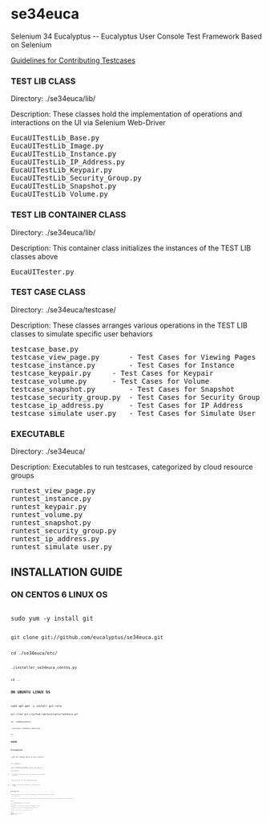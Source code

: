 se34euca
========

Selenium 34 Eucalyptus -- Eucalyptus User Console Test Framework Based on Selenium

[Guidelines for Contributing Testcases](https://github.com/eucalyptus/se34euca/wiki/Guidelines-to-contributing-to-se34euca-project)

### TEST LIB CLASS
Directory: ./se34euca/lib/

Description: These classes hold the implementation of operations and interactions on the UI via Selenium Web-Driver
<pre>
EucaUITestLib_Base.py
EucaUITestLib_Image.py
EucaUITestLib_Instance.py
EucaUITestLib_IP_Address.py
EucaUITestLib_Keypair.py
EucaUITestLib_Security_Group.py
EucaUITestLib_Snapshot.py
EucaUITestLib_Volume.py
</pre>

### TEST LIB CONTAINER CLASS
Directory: ./se34euca/lib/

Description: This container class initializes the instances of the TEST LIB classes above
<pre>
EucaUITester.py
</pre>

### TEST CASE CLASS
Directory: ./se34euca/testcase/

Description: These classes arranges various operations in the TEST LIB classes to simulate specific user behaviors
<pre>
testcase_base.py
testcase_view_page.py 		- Test Cases for Viewing Pages
testcase_instance.py 		- Test Cases for Instance
testcase_keypair.py		- Test Cases for Keypair
testcase_volume.py		- Test Cases for Volume
testcase_snapshot.py		- Test Cases for Snapshot
testcase_security_group.py	- Test Cases for Security Group
testcase_ip_address.py		- Test Cases for IP Address
testcase_simulate_user.py	- Test Cases for Simulate User
</pre>

### EXECUTABLE
Directory: ./se34euca/

Description: Executables to run testcases, categorized by cloud resource groups
<pre>
runtest_view_page.py
runtest_instance.py
runtest_keypair.py
runtest_volume.py
runtest_snapshot.py
runtest_security_group.py
runtest_ip_address.py
runtest_simulate_user.py
</pre>

## INSTALLATION GUIDE

### ON CENTOS 6 LINUX OS

<code>
sudo yum -y install git

<code>
git clone git://github.com/eucalyptus/se34euca.git

<code>
cd ./se34euca/etc/

<code>
./installer_se34euca_centos.py

<code>
cd ..

### ON UBUNTU LINUX OS

<code>
sudo apt-get -y install git-core

<code>
git clone git://github.com/eucalyptus/se34euca.git

<code>
cd ./se34euca/etc/

<code>
./installer_se34euca_ubuntu.py

<code>
cd ..

## USAGE

### Prerequisite

1 Run the command below on your console:

<code>
cd ./se34euca

<code>
export PYTHONPATH=$PYTHONPATH:/root/ui-test/se34euca

<code>
export DISPLAY=:0

  * Or, add the 2 lines above to the file .bash_profile in your home directory.

2 Have the Account, User and its Password Populated.
  * Se34Euca scripts do not automatically create a user for testing.

### View Page Test

<code>
./runtest_view_page.py -i [ui_ip] -p [port] -a [accountname] -u [username] -w [password] -t [testcase]

, where [testcase] is: 

     [ check_login_and_logout, view_keypairs_page, view_running_page, view_volumes_page, view_secuirty_groups_page, view_all_page, view_all_page_in_loop, get_dashboard_source ]

Example.

<code>
export PYTHONPATH=$PYTHONPATH:/root/ui-test/se34euca

<code>
export DISPLAY=:0

<code>
./runtest_view_page.py -i 192.168.51.131 -p 8888 -a ui-test-acct-00 -u user00 -w mypassword1 -t view_all_page

<code>
./runtest_view_page.py -i 192.168.51.131 -p 8888 -a ui-test-acct-00 -u user00 -w mypassword1 -t view_keypairs_page

<code>
./runtest_view_page.py -i 192.168.51.106 -p 8888 -a ui-test-acct-00 -u user00 -w mypassword1 -t get_dashboard_source

<code>
./runtest_view_page.py -i 192.168.51.131 -p 8888 -a ui-test-acct-00 -u user00 -w mypassword1 -t view_all_page_in_loop


### Instance Test

<code>
./runtest_instance.py -i [ui_ip] -p [port] -a [accountname] -u [username] -w [password] -t [testcase]

, where [testcase] is:

	[ launch_instance_basic, terminate_instance_basic, terminate_instance_all ]

Example.

<code>
export PYTHONPATH=$PYTHONPATH:/root/ui-test/se34euca

<code>
export DISPLAY=:0

<code>
./runtest_instance.py -i 192.168.51.106 -p 8888 -a ui-test-acct-00 -u user00 -w mypassword1 -t launch_instance_basic

<code>
./runtest_instance.py -i 192.168.51.106 -p 8888 -a ui-test-acct-00 -u user00 -w mypassword1 -t terminate_instance_basic

<code>
./runtest_instance.py -i 192.168.51.158 -p 8888 -a ui-test-acct-00 -u user00 -w mypassword1 -t terminate_instance_all


### Keypair Test

<code>
./runtest_keypair.py -i [ui_ip] -p [port] -a [accountname] -u [username] -w [password] -t [testcase]

, where [testcase] is:

	[ generate_keypair, delete_keypair ]

Example.

<code>
export PYTHONPATH=$PYTHONPATH:/root/ui-test/se34euca

<code>
export DISPLAY=:0

<code>
./runtest_keypair.py -i 192.168.51.106 -p 8888 -a ui-test-acct-00 -u user00 -w mypassword1 -t generate_keypair

<code>
./runtest_keypair.py -i 192.168.51.106 -p 8888 -a ui-test-acct-00 -u user00 -w mypassword1 -t delete_keypair

<code>
./runtest_keypair.py -i 192.168.51.106 -p 8888 -a ui-test-acct-00 -u user00 -w mypassword1 -t delete_keypair_all

### Volume Test

<code>
./runtest_volume.py -i [ui_ip] -p [port] -a [accountname] -u [username] -w [password] -t [testcase]

, where [testcase] is:

        [ create_volume, delete_volume, create_snapshot_from_volume ]

Example.

<code>
export PYTHONPATH=$PYTHONPATH:/root/ui-test/se34euca

<code>
export DISPLAY=:0

<code>
./runtest_volume.py -i 192.168.51.106 -p 8888 -a ui-test-acct-00 -u user00 -w mypassword1 -t create_volume

<code>
./runtest_volume.py -i 192.168.51.106 -p 8888 -a ui-test-acct-00 -u user00 -w mypassword1 -t delete_volume

<code>
./runtest_volume.py -i 192.168.51.106 -p 8888 -a ui-test-acct-00 -u user00 -w mypassword1 -t create_snapshot_from_volume

### Snapshot Test

<code>
./runtest_snapshot.py -i [ui_ip] -p [port] -a [accountname] -u [username] -w [password] -t [testcase]

, where [testcase] is:

        [ delete_snapshot, create_volume_from_snapshot ]

Example.

<code>
export PYTHONPATH=$PYTHONPATH:/root/ui-test/se34euca

<code>
export DISPLAY=:0

<code>
./runtest_snapshot.py -i 192.168.51.106 -p 8888 -a ui-test-acct-00 -u user00 -w mypassword1 -t delete_snapshot

<code>
./runtest_snapshot.py -i 192.168.51.106 -p 8888 -a ui-test-acct-00 -u user00 -w mypassword1 -t create_volume_from_snapshot

### Security Group Test

<code>
./runtest_security_group.py -i [ui_ip] -p [port] -a [accountname] -u [username] -w [password] -t [testcase]

, where [testcase] is:

        [ create_security_group, delete_security_group ]

Example.

<code>
export PYTHONPATH=$PYTHONPATH:/root/ui-test/se34euca

<code>
export DISPLAY=:0

<code>
./runtest_security_group.py -i 192.168.51.106 -p 8888 -a ui-test-acct-00 -u user00 -w mypassword1 -t create_security_group

<code>
./runtest_security_group.py -i 192.168.51.106 -p 8888 -a ui-test-acct-00 -u user00 -w mypassword1 -t delete_security_group

<code>
./runtest_security_group.py -i 192.168.51.106 -p 8888 -a ui-test-acct-00 -u user00 -w mypassword1 -t delete_security_group_all

### IP Address Test

<code>
./runtest_ip_address.py -i [ui_ip] -p [port] -a [accountname] -u [username] -w [password] -t [testcase]

, where [testcase] is:

        [ allocate_two_ip_addresses, release_ip_address ]

Example.

<code>
export PYTHONPATH=$PYTHONPATH:/root/ui-test/se34euca

<code>
export DISPLAY=:0

<code>
./runtest_ip_address.py -i 192.168.51.106 -p 8888 -a ui-test-acct-00 -u user00 -w mypassword1 -t allocate_two_ip_addresses

<code>
./runtest_ip_address.py -i 192.168.51.106 -p 8888 -a ui-test-acct-00 -u user00 -w mypassword1 -t release_ip_address

### SIMULATE USER

<code>
./runtest_simulate.py -i [ui_ip] -p [port] -a [accountname] -u [username] -w [password] -t [testcase]

, where [testcase] is:

        [ simulate_user_case_00 ]

Example.

<code>
export PYTHONPATH=$PYTHONPATH:/root/ui-test/se34euca

<code>
export DISPLAY=:0

<code>
./runtest_simulate_user.py -i 192.168.51.106 -p 8888 -a ui-test-acct-00 -u user00 -w mypassword1 -t simulate_user_case_00

<code>
./runtest_simulate_user.py -i 192.168.51.106 -p 8888 -a ui-test-acct-00 -u user00 -w mypassword1 -t simulate_user_case_00_in_loop

## Contact

Please contact developers for any questions or suggestions:

Kyo Lee

kyo.lee@eucalyptus.com

Alice

alice@eucalyptus.com



